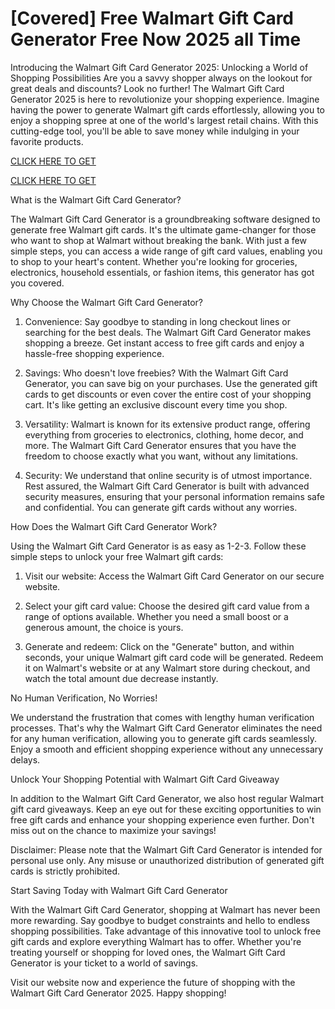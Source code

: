 # [Covered] Free Walmart Gift Card Generator Free Now 2025 all Time

Introducing the Walmart Gift Card Generator 2025: Unlocking a World of Shopping Possibilities Are you a savvy shopper always on the lookout for great deals and discounts? Look no further! The Walmart Gift Card Generator 2025 is here to revolutionize your shopping experience. Imagine having the power to generate Walmart gift cards effortlessly, allowing you to enjoy a shopping spree at one of the world's largest retail chains. With this cutting-edge tool, you'll be able to save money while indulging in your favorite products.

[CLICK HERE TO GET](https://appbitly.com/get-free-Gift-card)

[CLICK HERE TO GET](https://appbitly.com/get-free-Gift-card)


What is the Walmart Gift Card Generator?

The Walmart Gift Card Generator is a groundbreaking software designed to generate free Walmart gift cards. It's the ultimate game-changer for those who want to shop at Walmart without breaking the bank. With just a few simple steps, you can access a wide range of gift card values, enabling you to shop to your heart's content. Whether you're looking for groceries, electronics, household essentials, or fashion items, this generator has got you covered.

Why Choose the Walmart Gift Card Generator?

1. Convenience: Say goodbye to standing in long checkout lines or searching for the best deals. The Walmart Gift Card Generator makes shopping a breeze. Get instant access to free gift cards and enjoy a hassle-free shopping experience.

2. Savings: Who doesn't love freebies? With the Walmart Gift Card Generator, you can save big on your purchases. Use the generated gift cards to get discounts or even cover the entire cost of your shopping cart. It's like getting an exclusive discount every time you shop.

3. Versatility: Walmart is known for its extensive product range, offering everything from groceries to electronics, clothing, home decor, and more. The Walmart Gift Card Generator ensures that you have the freedom to choose exactly what you want, without any limitations.

4. Security: We understand that online security is of utmost importance. Rest assured, the Walmart Gift Card Generator is built with advanced security measures, ensuring that your personal information remains safe and confidential. You can generate gift cards without any worries.

How Does the Walmart Gift Card Generator Work?

Using the Walmart Gift Card Generator is as easy as 1-2-3. Follow these simple steps to unlock your free Walmart gift cards:

1. Visit our website: Access the Walmart Gift Card Generator on our secure website.

2. Select your gift card value: Choose the desired gift card value from a range of options available. Whether you need a small boost or a generous amount, the choice is yours.

3. Generate and redeem: Click on the "Generate" button, and within seconds, your unique Walmart gift card code will be generated. Redeem it on Walmart's website or at any Walmart store during checkout, and watch the total amount due decrease instantly.

No Human Verification, No Worries!

We understand the frustration that comes with lengthy human verification processes. That's why the Walmart Gift Card Generator eliminates the need for any human verification, allowing you to generate gift cards seamlessly. Enjoy a smooth and efficient shopping experience without any unnecessary delays.

Unlock Your Shopping Potential with Walmart Gift Card Giveaway

In addition to the Walmart Gift Card Generator, we also host regular Walmart gift card giveaways. Keep an eye out for these exciting opportunities to win free gift cards and enhance your shopping experience even further. Don't miss out on the chance to maximize your savings!

Disclaimer: Please note that the Walmart Gift Card Generator is intended for personal use only. Any misuse or unauthorized distribution of generated gift cards is strictly prohibited.

Start Saving Today with Walmart Gift Card Generator

With the Walmart Gift Card Generator, shopping at Walmart has never been more rewarding. Say goodbye to budget constraints and hello to endless shopping possibilities. Take advantage of this innovative tool to unlock free gift cards and explore everything Walmart has to offer. Whether you're treating yourself or shopping for loved ones, the Walmart Gift Card Generator is your ticket to a world of savings.

Visit our website now and experience the future of shopping with the Walmart Gift Card Generator 2025. Happy shopping! 